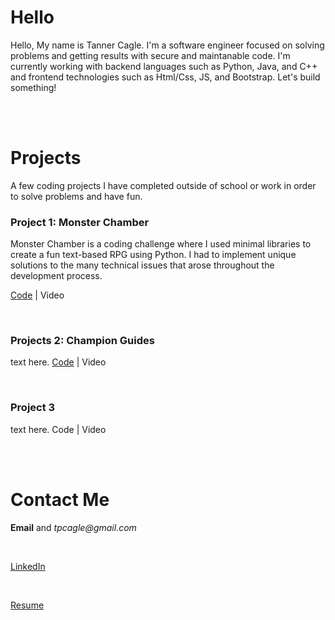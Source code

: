 # Hello

Hello, My name is Tanner Cagle. I'm a software engineer focused on solving problems and getting results with secure and maintanable code. I'm currently working with backend languages such as Python, Java, and C++ and frontend technologies such as Html/Css, JS, and Bootstrap. Let's build something!

<br><br>

# Projects

A few coding projects I have completed outside of school or work in order to solve problems and have fun.

### Project 1: Monster Chamber
Monster Chamber is a coding challenge where I used minimal libraries to create a fun text-based RPG using Python. I had to implement unique solutions to the many technical issues that arose throughout the development process.

[Code](https://github.com/tanner-cagle/monster-chamber.git) | Video

<br>

### Projects 2: Champion Guides
text here.
[Code](https://github.com/tanner-cagle/lol-guides-jax.git) | Video

<br>

### Project 3
text here.
Code | Video

<br><br>

# Contact Me

**Email** and _tpcagle@gmail.com_

<br>

[LinkedIn](www.linkedin.com/in/tanner-cagle)

<br>

[Resume](https://github.com/tanner-cagle/business-portfolio/blob/main/Tanner_Cagle_Resume.PDF)

```
